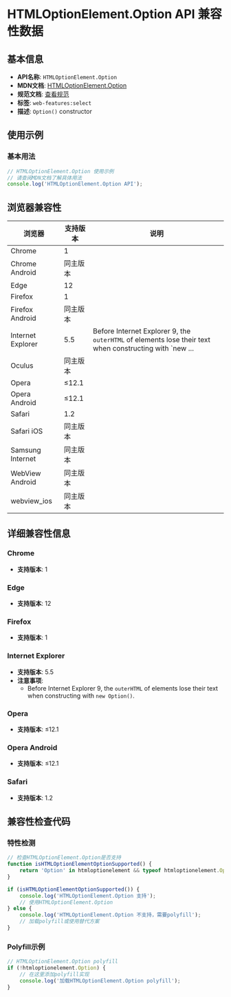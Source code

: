 # HTMLOptionElement.Option API 兼容性数据

## 基本信息

- **API名称**: `HTMLOptionElement.Option`
- **MDN文档**: [HTMLOptionElement.Option](https://developer.mozilla.org/docs/Web/API/HTMLOptionElement/Option)
- **规范文档**: [查看规范](https://html.spec.whatwg.org/multipage/form-elements.html#dom-option-dev)
- **标签**: `web-features:select`
- **描述**: `Option()` constructor

## 使用示例

### 基本用法

```javascript
// HTMLOptionElement.Option 使用示例
// 请查阅MDN文档了解具体用法
console.log('HTMLOptionElement.Option API');
```

## 浏览器兼容性

| 浏览器 | 支持版本 | 说明 |
|--------|----------|------|
| Chrome | 1 |  |
| Chrome Android | 同主版本 |  |
| Edge | 12 |  |
| Firefox | 1 |  |
| Firefox Android | 同主版本 |  |
| Internet Explorer | 5.5 | Before Internet Explorer 9, the `outerHTML` of elements lose their text when constructing with `new ... |
| Oculus | 同主版本 |  |
| Opera | ≤12.1 |  |
| Opera Android | ≤12.1 |  |
| Safari | 1.2 |  |
| Safari iOS | 同主版本 |  |
| Samsung Internet | 同主版本 |  |
| WebView Android | 同主版本 |  |
| webview_ios | 同主版本 |  |

## 详细兼容性信息

### Chrome

- **支持版本**: 1

### Edge

- **支持版本**: 12

### Firefox

- **支持版本**: 1

### Internet Explorer

- **支持版本**: 5.5
- **注意事项**:
  - Before Internet Explorer 9, the `outerHTML` of elements lose their text when constructing with `new Option()`.

### Opera

- **支持版本**: ≤12.1

### Opera Android

- **支持版本**: ≤12.1

### Safari

- **支持版本**: 1.2

## 兼容性检查代码

### 特性检测

```javascript
// 检查HTMLOptionElement.Option是否支持
function isHTMLOptionElementOptionSupported() {
    return 'Option' in htmloptionelement && typeof htmloptionelement.Option === 'function';
}

if (isHTMLOptionElementOptionSupported()) {
    console.log('HTMLOptionElement.Option 支持');
    // 使用HTMLOptionElement.Option
} else {
    console.log('HTMLOptionElement.Option 不支持，需要polyfill');
    // 加载polyfill或使用替代方案
}
```

### Polyfill示例

```javascript
// HTMLOptionElement.Option polyfill
if (!htmloptionelement.Option) {
    // 在这里添加polyfill实现
    console.log('加载HTMLOptionElement.Option polyfill');
}
```

